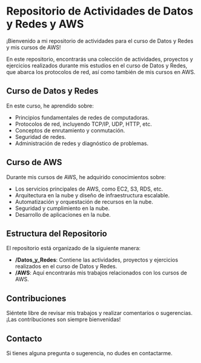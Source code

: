 # Repositorio de Actividades de Datos y Redes y AWS

¡Bienvenido a mi repositorio de actividades para el curso de Datos y Redes y mis cursos de AWS!

En este repositorio, encontrarás una colección de actividades, proyectos y ejercicios realizados durante mis estudios en el curso de Datos y Redes, que abarca los protocolos de red, así como también de mis cursos en AWS.

## Curso de Datos y Redes

En este curso, he aprendido sobre:

- Principios fundamentales de redes de computadoras.
- Protocolos de red, incluyendo TCP/IP, UDP, HTTP, etc.
- Conceptos de enrutamiento y conmutación.
- Seguridad de redes.
- Administración de redes y diagnóstico de problemas.

## Curso de AWS

Durante mis cursos de AWS, he adquirido conocimientos sobre:

- Los servicios principales de AWS, como EC2, S3, RDS, etc.
- Arquitectura en la nube y diseño de infraestructura escalable.
- Automatización y orquestación de recursos en la nube.
- Seguridad y cumplimiento en la nube.
- Desarrollo de aplicaciones en la nube.

## Estructura del Repositorio

El repositorio está organizado de la siguiente manera:

- **/Datos_y_Redes**: Contiene las actividades, proyectos y ejercicios realizados en el curso de Datos y Redes.
- **/AWS**: Aquí encontrarás mis trabajos relacionados con los cursos de AWS.

## Contribuciones

Siéntete libre de revisar mis trabajos y realizar comentarios o sugerencias. ¡Las contribuciones son siempre bienvenidas!

## Contacto

Si tienes alguna pregunta o sugerencia, no dudes en contactarme.

